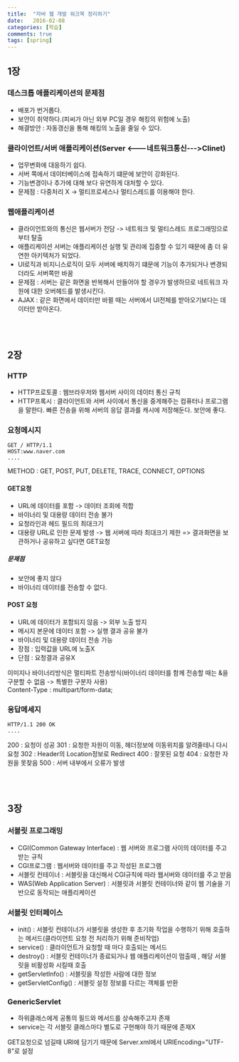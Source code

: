 ```yaml
---
title:  "자바 웹 개발 워크북 정리하기"
date:   2016-02-08
categories: [학습]
comments: true
tags: [spring]
---
```

## 1장

### 데스크톱 애플리케이션의 문제점
- 배포가 번거롭다.
- 보안이 취약하다.(피씨가 아닌 외부 PC일 경우 해킹의 위험에 노출)
- 해결방안 : 자동갱신을 통해 해킹의 노출을 줄일 수 있다.

### 클라이언트/서버 애플리케이션(Server <---네트워크통신--->Clinet)
- 업무변화에 대응하기 쉽다.
- 서버 쪽에서 데이터베이스에 접속하기 떄문에 보안이 강화된다.
- 기능변경이나 추가에 대해 보다 유연하게 대처할 수 있다.
- 문제점 : 다중처리 X -> 멀티프로세스나 멀티스레드를 이용해야 한다.

### 웹애플리케이션 
- 클라이언트와의 통신은 웹서버가 전담 -> 네트워크 및 멀티스레드 프로그래밍으로부터 탈출
- 애플리케이션 서버는 애플리케이션 실행 및 관리에 집중할 수 있기 때문에 좀 더 유연한 아키텍처가 되었다.
- UI로직과 비지니스로직이 모두 서버에 배치하기 떄문에 기능이 추가되거나 변경되더라도 서버쪽만 바꿈
- 문제점 : 서버는 같은 화면을 반복해서 만들어야 할 경우가 발생하므로 네트워크 자원에 대한 오버헤드를 발생시킨다.
- AJAX : 같은 화면에서 데이터만 바뀔 때는 서버에서 UI전체를 받아오기보다는 데이터만 받아온다.

<br><br>

## 2장

### HTTP

- HTTP프로토콜 : 웹브라우저와 웹서버 사이의 데이터 통신 규칙
- HTTP프록시 : 클라이언트와 서버 사이에서 통신을 중게해주는 컴퓨터나 프로그램을 말한다. 빠른 전송을 위해 서버의 응답 결과를 캐시에 저장해둔다. 보안에 좋다.


### 요청메시지
    GET / HTTP/1.1
    HOST:www.naver.com
    ....

METHOD : GET, POST, PUT, DELETE, TRACE, CONNECT, OPTIONS

#### GET요청
- URL에 데이터를 포함 -> 데이터 조회에 적합
- 바이너리 및 대용량 데이터 전송 불가
- 요청라인과 헤드 필드의 최대크기
- 대용량 URL로 인한 문제 발생 -> 웹 서버에 따라 최대크기 제한
=> 결과화면을 보관하거나 공유하고 싶다면 GET요청

##### 문제점 
- 보안에 좋지 않다
- 바이너리 데이터를 전송할 수 없다.

#### POST 요청
- URL에 데이터가 포함되지 않음 -> 외부 노출 방지
- 메시지 본문에 데이터 포함 -> 실행 결과 공유 불가
- 바이너리 및 대용량 데이터 전송 가능
- 장점 : 입력값을 URL에 노출X
- 단점 : 요청결과 공유X

이미지나  바이너리방식은 멀티파트 전송방식(바이너리 데이터를 함께 전송할 때는 &을 구분할 수 없음 -> 특별한 구분자 사용)
<br>Content-Type : multipart/form-data;

### 응답메세지
    HTTP/1.1 200 OK
    ....

200 : 요청이 성공
301 : 요청한 자원이 이동, 헤더정보에 이동위치를 알려줄테니 다시요청
302 : Header의 Location정보로 Redirect
400 : 잘못된 요청
404 : 요청한 자원을 못찾음
500 : 서버 내부에서 오류가 발생

<br><br>

## 3장

### 서블릿 프로그래밍
- CGI(Common Gateway Interface) : 웹 서버와 프로그램 사이의 데이터를 주고받는 규칙
- CGI프로그램 : 웹서버와 데이터를 주고 작성된 프로그램
- 서블릿 컨테이너 : 서블릿을 대신해서 CGI규칙에 따라 웹서버와 데이터를 주고 받음
- WAS(Web Application Server) : 서블릿과 서블릿 컨테이너와 같이 웹 기술을 기반으로 동작되는 애플리케이션

### 서블릿 인터페이스
- init() : 서블릿 컨테이너가 서블릿을 생성한 후 초기화 작업을 수행하기 위해 호출하는 메서드(클라이언트 요청 전 처리하기 위해 준비작업)
- service() : 클라이언트가 요청할 때 마다 호출되는 메서드
- destroy() : 서블릿 컨테이너가 종료되거나 웹 애플리케이션이 멈출때 , 해당 서블릿을 비활성화 시킬때 호출
- getServletInfo() : 서블릿을 작성한 사람에 대한 정보
- getServletConfig() : 서블릿 설정 정보를 다르는 객체를 반환

### GenericServlet 
- 하위클래스에게 공통의 필드와 메서드를 상속해주고자 존재
- service는 각 서블릿 클래스마다 별도로 구현해야 하기 때문에 존재X

GET요청으로 넘길때 URI에 담기기 때문에 Server.xml에서 URIEncoding="UTF-8"로 설정
